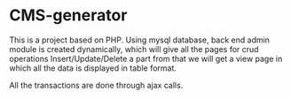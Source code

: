 # CMS-generator
This is a project based on PHP.
Using mysql database, back end admin module is created dynamically, which will give all the pages for crud operations Insert/Update/Delete 
a part from that we will get a view page in which all the data is displayed in table format.

All the transactions are done through ajax calls.


